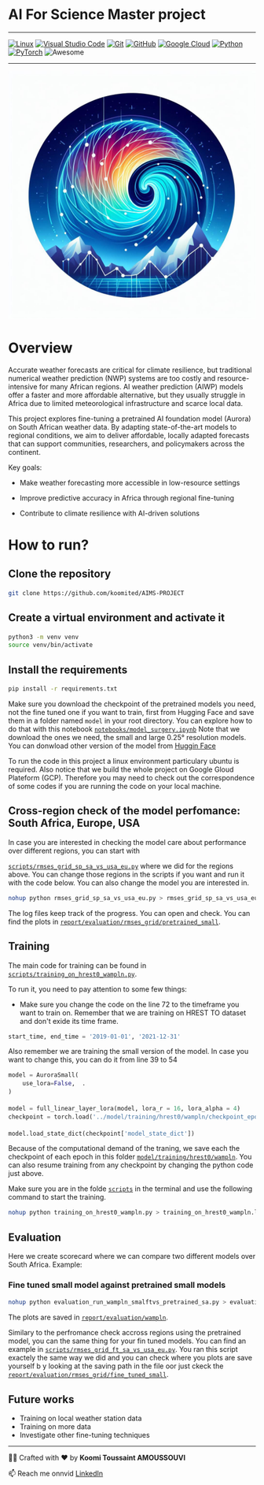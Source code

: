 # AI For Science Master project 
---

[![Linux](https://img.shields.io/badge/Linux-FCC624?logo=linux&logoColor=black)](#)
[![Visual Studio Code](https://img.shields.io/badge/Visual%20Studio%20Code-0078d7.svg?logo=visual-studio-code&logoColor=white)](#)
[![Git](https://img.shields.io/badge/Git-F05032?logo=git&logoColor=white)](#)
[![GitHub](https://img.shields.io/badge/GitHub-%23121011.svg?logo=github&logoColor=white)](#)
[![Google Cloud](https://img.shields.io/badge/Google%20Cloud-4285F4?logo=googlecloud&logoColor=white)](#)
[![Python](https://img.shields.io/badge/Python-3776AB?logo=python&logoColor=white)](#)
[![PyTorch](https://img.shields.io/badge/PyTorch-EE4C2C?logo=pytorch&logoColor=white)](#)
![Awesome](https://img.shields.io/badge/Awesome-ffd700?logo=awesome&logoColor=black)

---

![Project Screenshot](images/aurora.jpg)


# Overview

Accurate weather forecasts are critical for climate resilience, but traditional numerical weather prediction (NWP) systems are too costly and resource-intensive for many African regions. AI weather prediction (AIWP) models offer a faster and more affordable alternative, but they usually struggle in Africa due to limited meteorological infrastructure and scarce local data.

This project explores fine-tuning a pretrained AI foundation model (Aurora) on South African weather data. By adapting state-of-the-art models to regional conditions, we aim to deliver affordable, locally adapted forecasts that can support communities, researchers, and policymakers across the continent.

Key goals:

- Make weather forecasting more accessible in low-resource settings

- Improve predictive accuracy in Africa through regional fine-tuning

- Contribute to climate resilience with AI-driven solutions


# How to run?
## Clone the repository

```bash
git clone https://github.com/koomited/AIMS-PROJECT
```
## Create a virtual environment and activate it

```bash
python3 -m venv venv
source venv/bin/activate
```


## Install the requirements

```bash
pip install -r requirements.txt
```
Make sure you download the checkpoint of the pretrained models you need, not the fine tuned one if you want to train, first from Hugging Face and save them in a folder named `model` in your root directory.
You can explore how to do that with this notebook [`notebooks/model_surgery.ipynb`](notebooks/model_surgery.ipynb)
Note that we download the ones we need, the small and large 0.25° resolution models. You can donwload other version of the model from [Huggin Face](https://huggingface.co/microsoft/aurora/tree/main)




To run the code in this project a linux environment particulary ubuntu is required. Also notice that we build the whole project on Google Gloud Plateform (GCP). Therefore you may need to check out the correspondence of some codes if you are running the code on your local machine.

## Cross-region check of the model perfomance: South Africa, Europe, USA
In case you are interested in checking the model care about performance over different regions, you can start with

[`scripts/rmses_grid_sp_sa_vs_usa_eu.py`](scripts/rmses_grid_sp_sa_vs_usa_eu.py) where we did for the regions above. You can change those regions in the scripts if you want and run it with the code below. You can also change the model you are interested in.

```bash
nohup python rmses_grid_sp_sa_vs_usa_eu.py > rmses_grid_sp_sa_vs_usa_eu.log 2>&1 &
```
The log files keep track of the progress. You can open and check.
You can find the plots in [`report/evaluation/rmses_grid/pretrained_small`](report/evaluation/rmses_grid/pretrained_small).
## Training

The main code for training can be found in  [`scripts/training_on_hrest0_wampln.py`](scripts/training_on_hrest0_wampln.py).

To run it, you need to pay attention to some few things:
- Make sure you change the code on the line 72 to the timeframe you want to train on. Remember that we are training on HREST TO dataset and don't exide its time frame. 

```python
start_time, end_time = '2019-01-01', '2021-12-31' 
```

Also remember we are training the small version of the model. In case you want to change this, you can do it from line 39 to 54
```python
model = AuroraSmall(
    use_lora=False,  .
)

model = full_linear_layer_lora(model, lora_r = 16, lora_alpha = 4)
checkpoint = torch.load('../model/training/hrest0/wampln/checkpoint_epoch_13.pth')

model.load_state_dict(checkpoint['model_state_dict'])
```
Because of the computational demand of the traning, we save each the checkpoint of each epoch in this folder [`model/training/hrest0/wampln`](model/training/hrest0/wampln). You can also resume training from any checkpoint by changing the python code just above.

Make sure you are in the folde [`scripts`](scripts) in the terminal and use the following command to start the training.

```bash
nohup python training_on_hrest0_wampln.py > training_on_hrest0_wampln.log 2>&1 &
```

## Evaluation
Here we create scorecard where we can compare two different models over South Africa. Example:
### Fine tuned small model against pretrained small models
```bash
nohup python evaluation_run_wampln_smalftvs_pretrained_sa.py > evaluation_run_wampln_smalftvs_pretrained_sa.log 2>&1 &
```
The plots are saved in [`report/evaluation/wampln`](report/evaluation/wampln).

Similary to the perfromance check accross regions using the pretrained model, you can the same thing for your fin tuned models. You can find an example in [`scripts/rmses_grid_ft_sa_vs_usa_eu.py`](scripts/rmses_grid_ft_sa_vs_usa_eu.py). You ran this script exactely the same way we did and you can check where you plots are save yourself b y looking at the saving path in the file oor just ckeck the [`report/evaluation/rmses_grid/fine_tuned_small`](report/evaluation/rmses_grid/fine_tuned_small).



##  Future works
- Training on local weather station data
- Training on more data
- Investigate other fine-tuning techniques

---

👨‍💻 Crafted with ❤️ by **Koomi Toussaint AMOUSSOUVI**

📫 Reach me onnvid [LinkedIn](https://www.linkedin.com/in/koomi-toussaint-amoussouvi-87b923201/) 
